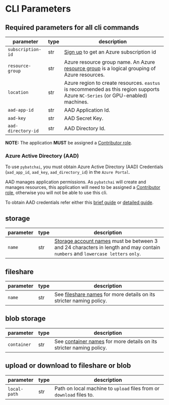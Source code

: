 # CLI Parameters

## Required parameters for all cli commands

| parameter       | type | description |
| --------------- | ---- | ----------- |
| `subscription-id` | str  | [Sign up](https://azure.microsoft.com/en-us/free/) to get an Azure subscription id |
| `resource-group` | str | Azure resource group name. An Azure [resource group](https://docs.microsoft.com/en-us/azure/azure-resource-manager/resource-group-overview#resource-groups) is a logical grouping of Azure resources. |
| `location` | str | Azure region to create resources. `eastus` is recommended as this region supports Azure `NC-Series` (or GPU-enabled) machines. |
| `aad-app-id` | str | AAD Application Id. |
| `aad-key` | str | AAD Secret Key. |
| `aad-directory-id` | str | AAD Directory Id. |

**NOTE:** The application **MUST** be assigned a [Contributor role](https://docs.microsoft.com/en-us/azure/role-based-access-control/built-in-roles#contributor).

### Azure Active Directory (AAD)

To use `pybatchai`, you must obtain Azure Active Directory (AAD) Credentials
 (`aad_app_id`, `aad_key`, `aad_directory_id`) in the `Azure Portal`.

AAD manages application permissions. As `pybatchai` will create and manages
 resources, this application will need to be assigned a [Contributor role](https://docs.microsoft.com/en-us/azure/role-based-access-control/built-in-roles#contributor),
  otherwise you will not be able to use this cli.

To obtain AAD credentials refer either this [brief guide](https://github.com/Azure/BatchAI/blob/master/recipes/Preparation.md#using-portal)
or [detailed guide](https://docs.microsoft.com/en-us/azure/azure-resource-manager/resource-group-create-service-principal-portal).

## storage

| parameter       | type | description |
| --------------- | ---- | ----------- |
| `name` | str | [Storage account names](https://docs.microsoft.com/en-us/azure/storage/common/storage-create-storage-account#create-a-storage-account) must be between 3 and 24 characters in length and may contain `numbers` and `lowercase letters` `only`. |

## fileshare

| parameter       | type | description |
| --------------- | ---- | ----------- |
| `name` | str | See [fileshare names](https://docs.microsoft.com/en-us/rest/api/storageservices/Naming-and-Referencing-Shares--Directories--Files--and-Metadata?redirectedfrom=MSDN#share-names) for more details on its stricter naming policy. |

## blob storage

| parameter       | type | description |
| --------------- | ---- | ----------- |
| `container` | str | See [container names](https://docs.microsoft.com/en-us/rest/api/storageservices/Naming-and-Referencing-Shares--Directories--Files--and-Metadata?redirectedfrom=MSDN#share-names) for more details on its stricter naming policy. |

## upload or download to fileshare or blob

| parameter       | type | description |
| --------------- | ---- | ----------- |
| `local-path` | str | Path on local machine to `upload` files from or `download` files to. |